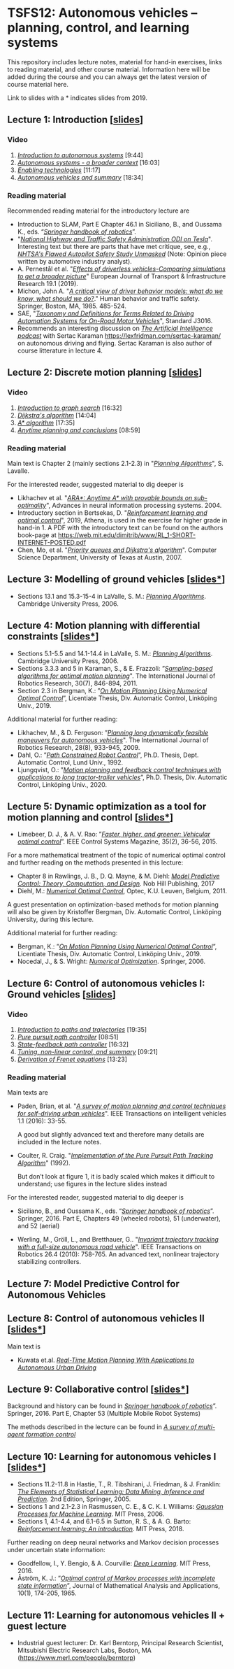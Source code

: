 # TSFS12: Autonomous vehicles – planning, control, and learning systems

This repository includes lecture notes, material for hand-in exercises, links to reading material, and other course material. Information here will be added during the course and you can always get the latest version of course material here.

Link to slides with a * indicates slides from 2019.
## Lecture 1: Introduction [[slides](Lecture_notes/lecture_1_introduction.pdf)]

### Video
1. [_Introduction to autonomous systems_](https://www.fs.isy.liu.se/Edu/Courses/TSFS12/Videos/introduction_intro.mp4) [9:44]
2. [_Autonomous systems - a broader context_](https://www.fs.isy.liu.se/Edu/Courses/TSFS12/Videos/introduction_autonomous_systems.mp4) [16:03]
3. [_Enabling technologies_](https://www.fs.isy.liu.se/Edu/Courses/TSFS12/Videos/introduction_enabling_technologies.mp4) [11:17]
4. [_Autonomous vehicles and summary_](https://www.fs.isy.liu.se/Edu/Courses/TSFS12/Videos/introduction_autonomous_vehicles.mp4) [18:34]

### Reading material
Recommended reading material for the introductory lecture are
* Introduction to SLAM, Part E Chapter 46.1 in Siciliano, B., and Oussama K., eds. “[_Springer handbook of robotics_](https://login.e.bibl.liu.se/login?url=https://search.ebscohost.com/login.aspx?authtype=guest&custid=s3912378&groupid=main&direct=true&db=cat00115a&AN=lkp.941644&profile=eds2&lang=sv)”. 
* "[_National Highway and Traffic Safety Administration ODI on Tesla_](https://static.nhtsa.gov/odi/inv/2016/INCLA-PE16007-7876.PDF)". Interesting text but there are parts that have met critique, see, e.g., [_NHTSA's Flawed Autopilot Safety Study Unmasked_](https://www.thedrive.com/tech/26455/nhtsas-flawed-autopilot-safety-study-unmasked) (Note: Opinion piece written by automotive industry analyst).
* A. Pernestål et al. "[_Effects of driverless vehicles-Comparing simulations to get a broader picture_](https://d1rkab7tlqy5f1.cloudfront.net/TBM/Over%20faculteit/Afdelingen/Engineering%20Systems%20and%20Services/EJTIR/Back%20issues/19.1/362018%20Pernestal.pdf)" European Journal of Transport & Infrastructure Research 19.1 (2019).
* Michon, John A. "[_A critical view of driver behavior models: what do we know, what should we do?_](http://citeseerx.ist.psu.edu/viewdoc/download?doi=10.1.1.473.3166&rep=rep1&type=pdf)." Human behavior and traffic safety. Springer, Boston, MA, 1985. 485-524.
* SAE, "[_Taxonomy and Definitions for Terms Related to Driving Automation Systems for On-Road Motor Vehicles_](https://login.e.bibl.liu.se/login?url=https://saemobilus.sae.org/content/J3016_201806/)", Standard J3016.
* Recommends an interesting discussion on [_The Artificial Intelligence podcast_](https://lexfridman.com/ai/) with Sertac Karaman https://lexfridman.com/sertac-karaman/ on autonomous driving and flying. Sertac Karaman is also author of course litterature in lecture 4.

## Lecture 2: Discrete motion planning [[slides](Lecture_notes/lecture_2_discrete_motion_planning.pdf)]

### Video
1. [_Introduction to graph search_](https://www.fs.isy.liu.se/Edu/Courses/TSFS12/Videos/discrete_planning_intro.mp4) [16:32]
2. [_Dijkstra's algorithm_](https://www.fs.isy.liu.se/Edu/Courses/TSFS12/Videos/discrete_planning_dijkstra.mp4) [14:04]
3. [_A* algorithm_](https://www.fs.isy.liu.se/Edu/Courses/TSFS12/Videos/discrete_planning_astar.mp4) [17:35]
4. [_Anytime planning and conclusions_](https://www.fs.isy.liu.se/Edu/Courses/TSFS12/Videos/discrete_planning_outro.mp4) [08:59]

### Reading material
Main text is Chapter 2 (mainly sections 2.1-2.3) in "[_Planning Algorithms_](http://planning.cs.uiuc.edu)", S. Lavalle. 

For the interested reader, suggested material to dig deeper is
* Likhachev et al. "[_ARA*: Anytime A* with provable bounds on sub-optimality_](http://papers.nips.cc/paper/2382-ara-anytime-a-with-provable-bounds-on-sub-optimality.pdf)", Advances in neural information processing systems. 2004.
* Introductory section in Bertsekas, D.  "[_Reinforcement learning and optimal control_](https://web.mit.edu/dimitrib/www/RLbook.html)", 2019, Athena, is used in the exercise for higher grade in hand-in 1. A PDF with the introductory text can be found on the authors book-page at
https://web.mit.edu/dimitrib/www/RL_1-SHORT-INTERNET-POSTED.pdf
* Chen, Mo, et al. "[_Priority queues and Dijkstra's algorithm_](https://www.researchgate.net/profile/Vijaya_Ramachandran/publication/250152101_Priority_Queues_and_Dijkstra's_Algorithm/links/54170a0a0cf2218008bec462.pdf)". Computer Science Department, University of Texas at Austin, 2007. 

## Lecture 3: Modelling of ground vehicles [[slides*](Lecture_notes/lecture3_ground_vehicles.pdf)]
* Sections 13.1 and 15.3-15-4 in LaValle, S. M.: [_Planning Algorithms_](http://planning.cs.uiuc.edu). Cambridge University Press, 2006.

## Lecture 4: Motion planning with differential constraints [[slides*](Lecture_notes/lecture_4_motion_planning_with_diff_constraints.pdf)]
* Sections 5.1-5.5 and 14.1-14.4 in LaValle, S. M.: [_Planning Algorithms_](http://planning.cs.uiuc.edu). Cambridge University Press, 2006.
* Sections 3.3.3 and 5 in Karaman, S., & E. Frazzoli: ”[_Sampling-based algorithms for optimal motion planning_](https://login.e.bibl.liu.se/login?url=https://doi.org/10.1177%2F0278364911406761)". The International Journal of Robotics Research, 30(7), 846-894, 2011.
* Section 2.3 in Bergman, K.: ”[_On Motion Planning Using Numerical Optimal Control_](https://doi.org/10.3384/lic.diva-157077)”, Licentiate Thesis, Div. Automatic Control, Linköping Univ., 2019.

Additional material for further reading:
* Likhachev, M., & D. Ferguson: ”[_Planning long dynamically feasible maneuvers for autonomous vehicles_](https://login.e.bibl.liu.se/login?url=https://doi.org/10.1177%2F0278364909340445)". The International Journal of Robotics Research, 28(8), 933-945, 2009.
* Dahl, O.: ”[_Path Constrained Robot Control_](https://lucris.lub.lu.se/ws/files/4364453/8566341.pdf)”, Ph.D. Thesis, Dept. Automatic Control, Lund Univ., 1992.
* Ljungqvist, O.: ”[_Motion planning and feedback control techniques with applications to long tractor-trailer vehicles_](http://urn.kb.se/resolve?urn=urn:nbn:se:liu:diva-165246)”, Ph.D. Thesis, Div. Automatic Control, Linköping Univ., 2020. 

## Lecture 5: Dynamic optimization as a tool for motion planning and control [[slides*](Lecture_notes/lecture_5_dynamic_optimization_motion_planning_control.pdf)]
* Limebeer, D. J., & A. V. Rao: ”[_Faster, higher, and greener: Vehicular optimal control_](https://login.e.bibl.liu.se/login?url=https://doi.org/10.1109/MCS.2014.2384951)”. IEEE Control Systems Magazine, 35(2), 36-56, 2015.

For a more mathematical treatment of the topic of numerical optimal control and further reading on the methods presented in this lecture:
* Chapter 8 in Rawlings, J. B., D. Q. Mayne, & M. Diehl: [_Model Predictive Control: Theory, Computation, and Design_](https://sites.engineering.ucsb.edu/~jbraw/mpc/). Nob Hill Publishing, 2017
* Diehl, M.: [_Numerical Optimal Control_](https://www.fs.isy.liu.se/Edu/Courses/NumericalOptimalControl/Diehl_NumOptiCon.pdf), Optec, K.U. Leuven, Belgium, 2011.

A guest presentation on optimization-based methods for motion planning will also be given by Kristoffer Bergman, Div. Automatic Control, Linköping University, during this lecture.

Additional material for further reading:
* Bergman, K.: ”[_On Motion Planning Using Numerical Optimal Control_](https://doi.org/10.3384/lic.diva-157077)”, Licentiate Thesis, Div. Automatic Control, Linköping Univ., 2019.
* Nocedal, J., & S. Wright: [_Numerical Optimization_](https://link.springer.com/book/10.1007%2F978-0-387-40065-5). Springer, 2006.

## Lecture 6: Control of autonomous vehicles I: Ground vehicles [[slides](Lecture_notes/lecture_6_ground_vehicle_motion_control.pdf)]
### Video
1. [_Introduction to paths and trajectories_](https://www.fs.isy.liu.se/Edu/Courses/TSFS12/Videos/control_I_intro.mp4) [19:35]
2.	[_Pure pursuit path controller_](https://www.fs.isy.liu.se/Edu/Courses/TSFS12/Videos/control_I_pure_pursuit.mp4) [08:51]
3.	[_State-feedback path controller_](https://www.fs.isy.liu.se/Edu/Courses/TSFS12/Videos/control_I_state_feedback.mp4) [16:32]
4.	[_Tuning, non-linear control, and summary_](https://www.fs.isy.liu.se/Edu/Courses/TSFS12/Videos/control_I_tuning.mp4) [09:21]
5.	[_Derivation of Frenet equations_](https://www.fs.isy.liu.se/Edu/Courses/TSFS12/Videos/control_I_frenet.mp4) [13:23]

### Reading material
Main texts are
* Paden, Brian, et al. "[_A survey of motion planning and control techniques for self-driving urban vehicles_](https://doi.org/10.1109/TIV.2016.2578706)". IEEE Transactions on intelligent vehicles 1.1 (2016): 33-55.

    A good but slightly advanced text and therefore many details are included in the lecture notes.

* Coulter, R. Craig. "[_Implementation of the Pure Pursuit Path Tracking Algorithm_](https://apps.dtic.mil/dtic/tr/fulltext/u2/a255524.pdf)" (1992). 


    But don’t look at figure 1, it is badly scaled which makes it difficult to understand; use figures in the lecture slides instead

For the interested reader, suggested material to dig deeper is
* Siciliano, B., and Oussama K., eds. “[_Springer handbook of robotics_](https://login.e.bibl.liu.se/login?url=https://search.ebscohost.com/login.aspx?authtype=guest&custid=s3912378&groupid=main&direct=true&db=cat00115a&AN=lkp.941644&profile=eds2&lang=sv)”. Springer, 2016. Part E, Chapters 49 (wheeled robots), 51 (underwater), and 52 (aerial) 

* Werling, M., Gröll, L., and Bretthauer, G.. "[_Invariant trajectory tracking with a full-size autonomous road vehicle_](https://doi.org/10.1109/TRO.2010.2052325)". IEEE Transactions on Robotics 26.4 (2010): 758-765. 
    An advanced text, nonlinear trajectory stabilizing controllers.

## Lecture 7: Model Predictive Control for Autonomous Vehicles

## Lecture 8: Control of autonomous vehicles II [[slides*](Lecture_notes/lecture_8.pdf)]
Main text is
* Kuwata et.al. [_Real-Time Motion Planning With Applications to Autonomous Urban Driving_](https://doi.org/10.1109/TCST.2008.2012116)

## Lecture 9: Collaborative control [[slides*](Lecture_notes/lecture_9.pdf)]
Background and history can be found in [_Springer handbook of robotics_](https://login.e.bibl.liu.se/login?url=https://search.ebscohost.com/login.aspx?authtype=guest&custid=s3912378&groupid=main&direct=true&db=cat00115a&AN=lkp.941644&profile=eds2&lang=sv)”. Springer, 2016. Part E, Chapter 53 (Multiple Mobile Robot Systems)

The methods described in the lecture  can be found in 
[_A survey of multi-agent formation control_](https://doi.org/10.1016/j.automatica.2014.10.022)

## Lecture 10: Learning for autonomous vehicles I [[slides*](Lecture_notes/lecture_10_learningI.pdf)]
* Sections 11.2-11.8 in Hastie, T., R. Tibshirani, J. Friedman, & J. Franklin: [_The Elements of Statistical Learning: Data Mining, Inference and Prediction_](https://web.stanford.edu/~hastie/ElemStatLearn/). 2nd Edition, Springer, 2005.
* Sections 1 and 2.1-2.3 in Rasmussen, C. E., & C. K. I. Williams: [_Gaussian Processes for Machine Learning_](http://gaussianprocess.org/gpml/chapters/). MIT Press, 2006.
* Sections 1, 4.1-4.4, and 6.1-6.5 in Sutton, R. S., & A. G. Barto: [_Reinforcement learning: An introduction_](http://incompleteideas.net/book/the-book-2nd.html). MIT Press, 2018.

Further reading on deep neural networks and Markov decision processes under uncertain state information:
* Goodfellow, I., Y. Bengio, & A. Courville: [_Deep Learning_](http://www.deeplearningbook.org). MIT Press, 2016.
* Åström, K. J.: ”[_Optimal control of Markov processes with incomplete state information_](https://doi.org/10.1016/0022-247X(65)90154-X)”, Journal of Mathematical Analysis and Applications, 10(1), 174-205, 1965.

## Lecture 11: Learning for autonomous vehicles II + guest lecture

* Industrial guest lecturer: Dr. Karl Berntorp, Principal Research Scientist, Mitsubishi Electric Research Labs, Boston, MA (https://www.merl.com/people/berntorp)

